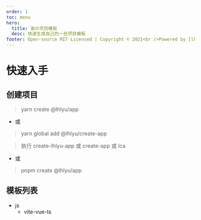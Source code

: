 ```yaml
---
order: 1
toc: menu
hero:
  title: 谕の项目模板
  desc: 快速生成自己的一些项目模板
footer: Open-source MIT Licensed | Copyright © 2021<br />Powered by [lhlyu](https://github.com/lhlyu)
---
```


# 快速入手

## 创建项目

> yarn create @lhlyu/app

- 或

> yarn global add @lhlyu/create-app

> 执行 create-lhlyu-app 或 create-app 或 lca

- 或

> pnpm create @lhlyu/app

## 模板列表

<Tree title="按语言划分">
    <ul>
        <li>
            js
            <ul>
                <li>vite-vue-ts</li>
            </ul>
        </li>
    </ul>
</Tree>